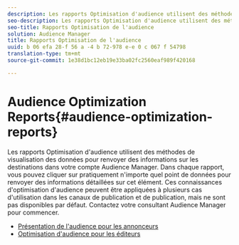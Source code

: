 ```yaml
---
description: Les rapports Optimisation d'audience utilisent des méthodes de visualisation des données pour renvoyer des informations sur les destinations dans votre compte Audience Manager. Dans chaque rapport, vous pouvez cliquer sur pratiquement n'importe quel point de données pour renvoyer des informations détaillées sur cet élément. Ces connaissances d'optimisation d'audience peuvent être appliquées à plusieurs cas d'utilisation dans les canaux de publication et de publication, mais ne sont pas disponibles par défaut. Contactez votre consultant Audience Manager pour commencer.
seo-description: Les rapports Optimisation d'audience utilisent des méthodes de visualisation des données pour renvoyer des informations sur les destinations dans votre compte Audience Manager. Dans chaque rapport, vous pouvez cliquer sur pratiquement n'importe quel point de données pour renvoyer des informations détaillées sur cet élément. Ces connaissances d'optimisation d'audience peuvent être appliquées à plusieurs cas d'utilisation dans les canaux de publication et de publication, mais ne sont pas disponibles par défaut. Contactez votre consultant Audience Manager pour commencer.
seo-title: Rapports Optimisation de l'audience
solution: Audience Manager
title: Rapports Optimisation de l'audience
uuid: b 06 efa 28-f 56 a -4 b 72-978 e-e 0 c 067 f 54798
translation-type: tm+mt
source-git-commit: 1e38d1bc12eb19e33ba02fc2560eaf989f420168

---
```



# Audience Optimization Reports{#audience-optimization-reports}

Les rapports Optimisation d&#39;audience utilisent des méthodes de visualisation des données pour renvoyer des informations sur les destinations dans votre compte Audience Manager. Dans chaque rapport, vous pouvez cliquer sur pratiquement n&#39;importe quel point de données pour renvoyer des informations détaillées sur cet élément. Ces connaissances d&#39;optimisation d&#39;audience peuvent être appliquées à plusieurs cas d&#39;utilisation dans les canaux de publication et de publication, mais ne sont pas disponibles par défaut. Contactez votre consultant Audience Manager pour commencer.

+ [Présentation de l&#39;audience pour les annonceurs](aor-advertisers/aor-advertisers.md)
+ [Optimisation d&#39;audience pour les éditeurs](aor-publishers/aor-publishers.md)